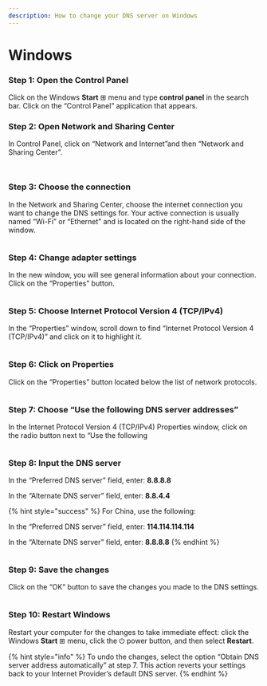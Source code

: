 ```yaml
---
description: How to change your DNS server on Windows
---
```


# Windows

### **Step 1: Open the Control Panel**

Click on the Windows **Start** ⊞ menu and type **control panel** in the search bar. Click on the “Control Panel” application that appears.

### **Step 2: Open Network and Sharing Center**

In Control Panel, click on “Network and Internet”and then “Network and Sharing Center”.



<figure><img src="../../.gitbook/assets/image.png" alt=""><figcaption></figcaption></figure>

<figure><img src="../../.gitbook/assets/image (1).png" alt=""><figcaption></figcaption></figure>

### **Step 3: Choose the connection**

In the Network and Sharing Center, choose the internet connection you want to change the DNS settings for. Your active connection is usually named “Wi-Fi” or “Ethernet” and is located on the right-hand side of the window.

<figure><img src="../../.gitbook/assets/image (2).png" alt=""><figcaption></figcaption></figure>

### **Step 4: Change adapter settings**

In the new window, you will see general information about your connection. Click on the “Properties” button.

<figure><img src="../../.gitbook/assets/image (3).png" alt=""><figcaption></figcaption></figure>

### **Step 5: Choose Internet Protocol Version 4 (TCP/IPv4)**

In the “Properties” window, scroll down to find “Internet Protocol Version 4 (TCP/IPv4)” and click on it to highlight it.

<figure><img src="../../.gitbook/assets/image (4).png" alt=""><figcaption></figcaption></figure>

### **Step 6: Click on Properties**

Click on the “Properties” button located below the list of network protocols.

<figure><img src="../../.gitbook/assets/image (5).png" alt=""><figcaption></figcaption></figure>

### **Step 7: Choose “Use the following DNS server addresses”**

In the Internet Protocol Version 4 (TCP/IPv4) Properties window, click on the radio button next to “Use the following

<figure><img src="../../.gitbook/assets/image (6).png" alt=""><figcaption></figcaption></figure>

### **Step 8: Input the DNS server**

In the “Preferred DNS server” field, enter: **8.8.8.8**

In the “Alternate DNS server” field, enter: **8.8.4.4**

{% hint style="success" %}
For China, use the following:

In the “Preferred DNS server” field, enter: **114.114.114.114**

In the “Alternate DNS server” field, enter: **8.8.8.8**
{% endhint %}

<figure><img src="../../.gitbook/assets/image (7).png" alt=""><figcaption></figcaption></figure>

### **Step 9: Save the changes**

Click on the “OK” button to save the changes you made to the DNS settings.

<figure><img src="../../.gitbook/assets/image (9).png" alt=""><figcaption></figcaption></figure>

### **Step 10: Restart Windows**

Restart your computer for the changes to take immediate effect: click the Windows **Start** ⊞ menu, click the ⏻ power button, and then select **Restart**.

{% hint style="info" %}
To undo the changes, select the option “Obtain DNS server address automatically” at step 7. This action reverts your settings back to your Internet Provider’s default DNS server.
{% endhint %}
